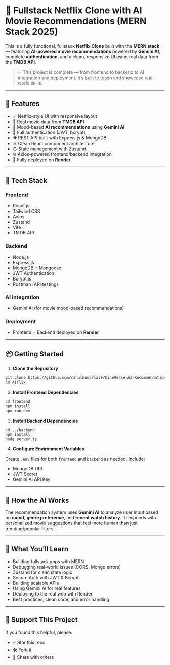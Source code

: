 # 🎨 Fullstack Netflix Clone with AI Movie Recommendations (MERN Stack 2025)

This is a fully functional, fullstack **Netflix Clone** built with the **MERN stack** — featuring **AI-powered movie recommendations** powered by **Gemini AI**, complete **authentication**, and a clean, responsive UI using real data from the **TMDB API**.

> ✅ This project is complete — from frontend to backend to AI integration and deployment. It’s built to teach and showcase real-world skills.

---

## 🚀 Features

* ✅ Netflix-style UI with responsive layout
* 🎨 Real movie data from **TMDB API**
* 🧠 Mood-based **AI recommendations** using **Gemini AI**
* 🔐 Full authentication (JWT, bcrypt)
* ⚒️ REST API built with Express.js & MongoDB
* ⚛️ Clean React component architecture
* ↻ State management with Zustand
* 🌐 Axios-powered frontend/backend integration
* 🚀 Fully deployed on **Render**

---

## 🧰 Tech Stack

### Frontend

* React.js
* Tailwind CSS
* Axios
* Zustand
* Vite
* TMDB API

### Backend

* Node.js
* Express.js
* MongoDB + Mongoose
* JWT Authentication
* Bcrypt.js
* Postman (API testing)

### AI Integration

* Gemini AI (for movie mood-based recommendations)

### Deployment

* Frontend + Backend deployed on **Render**

---

## 📦 Getting Started

1. **Clone the Repository**

```bash
git clone https://github.com/rahulkumarlal9/CineVerse-AI-Recommendation-movie-app.git
cd AIFlix
```

2. **Install Frontend Dependencies**

```bash
cd frontend
npm install
npm run dev
```

3. **Install Backend Dependencies**

```bash
cd ../backend
npm install
node server.js
```

4. **Configure Environment Variables**

Create `.env` files for both `frontend` and `backend` as needed. Include:

* MongoDB URI
* JWT Secret
* Gemini AI API Key

---

## 👀 How the AI Works

The recommendation system uses **Gemini AI** to analyze user input based on **mood**, **genre preference**, and **recent watch history**. It responds with personalized movie suggestions that feel more human than just trending/popular filters.

---

## 📙 What You’ll Learn

* Building fullstack apps with MERN
* Debugging real-world issues (CORS, Mongo errors)
* Zustand for clean state logic
* Secure Auth with JWT & Bcrypt
* Building scalable APIs
* Using Gemini AI for real features
* Deploying to the real web with Render
* Best practices, clean code, and error handling

---

## 🙌 Support This Project

If you found this helpful, please:

* ⭐️ Star this repo
* 🛠️ Fork it
* 📣 Share with others
